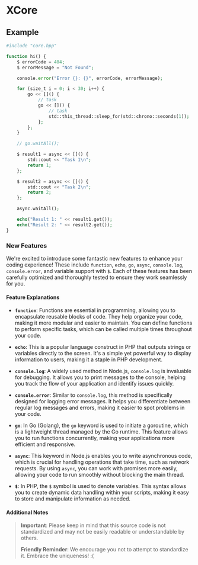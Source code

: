 # XCore
## Example
```Php
#include "core.hpp"

function hi() {
    $ errorCode = 404;
    $ errorMessage = "Not Found";

    console.error("Error {}: {}", errorCode, errorMessage);

    for (size_t i = 0; i < 30; i++) {
        go << []() {
            // task
            go << []() {
                // task
                std::this_thread::sleep_for(std::chrono::seconds(1));
            };
        };
    }

    // go.waitAll();

    $ result1 = async << []() {
        std::cout << "Task 1\n";
        return 1;
    };

    $ result2 = async << []() {
        std::cout << "Task 2\n";
        return 2;
    };

    async.waitAll();

    echo("Result 1: " << result1.get());
    echo("Result 2: " << result2.get());
}
```
### New Features

We're excited to introduce some fantastic new features to enhance your coding experience! These include `function`, `echo`, `go`, `async`, `console.log`, `console.error`, and variable support with `$`. Each of these features has been carefully optimized and thoroughly tested to ensure they work seamlessly for you.

#### Feature Explanations

- **`function`**: Functions are essential in programming, allowing you to encapsulate reusable blocks of code. They help organize your code, making it more modular and easier to maintain. You can define functions to perform specific tasks, which can be called multiple times throughout your code.

- **`echo`**: This is a popular language construct in PHP that outputs strings or variables directly to the screen. It's a simple yet powerful way to display information to users, making it a staple in PHP development.

- **`console.log`**: A widely used method in Node.js, `console.log` is invaluable for debugging. It allows you to print messages to the console, helping you track the flow of your application and identify issues quickly.

- **`console.error`**: Similar to `console.log`, this method is specifically designed for logging error messages. It helps you differentiate between regular log messages and errors, making it easier to spot problems in your code.

- **`go`**: In Go (Golang), the `go` keyword is used to initiate a goroutine, which is a lightweight thread managed by the Go runtime. This feature allows you to run functions concurrently, making your applications more efficient and responsive.

- **`async`**: This keyword in Node.js enables you to write asynchronous code, which is crucial for handling operations that take time, such as network requests. By using `async`, you can work with promises more easily, allowing your code to run smoothly without blocking the main thread.

- **`$`**: In PHP, the `$` symbol is used to denote variables. This syntax allows you to create dynamic data handling within your scripts, making it easy to store and manipulate information as needed.

#### Additional Notes

> **Important**: Please keep in mind that this source code is not standardized and may not be easily readable or understandable by others.
>
> **Friendly Reminder**: We encourage you not to attempt to standardize it. Embrace the uniqueness! :(
